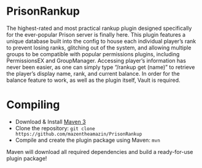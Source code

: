 PrisonRankup
============

The highest-rated and most practical rankup plugin designed specifically for the ever-popular Prison server is finally here. This plugin features a unique database built into the config to house each individual player’s rank to prevent losing ranks, glitching out of the system, and allowing multiple groups to be compatible with popular permissions plugins, including PermissionsEX and GroupManager. Accessing player’s information has never been easier, as one can simply type “/rankup get (name)” to retrieve the player’s display name, rank, and current balance. In order for the balance feature to work, as well as the plugin itself, Vault is required.

Compiling
=========

- Download & Install [Maven 3](http://maven.apache.org/download.html)
- Clone the repository: `git clone https://github.com/mazentheamazin/PrisonRankup`
- Compile and create the plugin package using Maven: `mvn`

Maven will download all required dependencies and build a ready-for-use plugin package!
